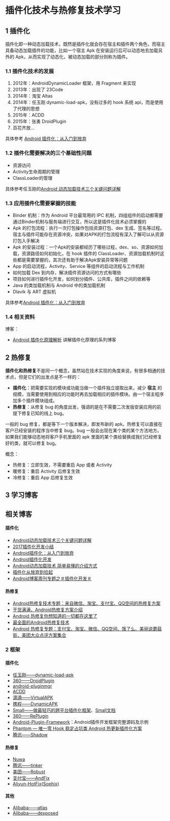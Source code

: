# 插件化技术与热修复技术学习

## 1 插件化

插件化即一种动态加载技术，既然是插件化就会存在宿主和插件两个角色，而宿主具备动态加载插件的功能，比如一个宿主 Apk 在安装运行后可以动态地去加载另外的 Apk，从而实现了动态化，被动态加载的部分则称为插件。

### 1.1 插件化技术的发展

1. 2012年：AndroidDynamicLoader 框架，用 Fragment 来实现
2. 2013年：出现了 23Code
3. 2014年：淘宝 Altas
4. 2014年：任玉刚 dynamic-load-apk，没有过多的 hook 系统 api，而是使用了代理的思想
5. 2015年：ACDD
6. 2015年：张勇 DroidPlugin
7. 百花齐放...

具体参考 [Android 插件化：从入门到放弃](http://www.infoq.com/cn/articles/android-plug-ins-from-entry-to-give-up)

### 1.2 插件化需要解决的三个基础性问题

- 资源访问
- Activity生命周期的管理
- ClassLoader的管理

具体参考任玉刚的[Android 动态加载技术三个关键问题详解](http://www.infoq.com/cn/articles/android-dynamic-loading#rd)

### 1.3 应用插件化需要掌握的技能

- Binder 机制：作为 Android 平台最常用的 IPC 机制，四组组件的启动都需要通过Binder机制与服务端进行交互，所以这是插件化技术必须掌握的
- Apk 的打包流程：执行一次打包操作包括资源打包、dex 生成、签名等过程。宿主与插件可能存在资源冲突，如果对APK的打包流程有深入了解可以从资源打包入手解决
- Apk 的安装过程：一个Apk的安装都经历了哪些过程，dex、so、资源如何加载，资源路径如何初始化，在 hook 插件的 ClassLoader、资源加载机制时这些都是需要掌握的，其次还有助于解决Apk安装异常等问题
- App 的启动流程，Activity、Service 等组件的启动流程与工作机制
- 如何加载 Dex 到内存，解决插件资源访问的方式有哪些
- 项目如何进行插件化开发，如何划分插件、公共库，插件之间的依赖等
- Java 的类加载机制与 Android 中的类加载机制
- Dlavik 与 ART 虚拟机

具体参考[Android 插件化：从入门到放弃](http://www.infoq.com/cn/articles/android-plug-ins-from-entry-to-give-up)

### 1.4 相关资料

博客：

- [Android 插件化原理解析](http://weishu.me/2016/01/28/understand-plugin-framework-overview/) 讲解插件化原理的系列博客

## 2 热修复

**插件化和热修复**不是同一个概念，虽然站在技术实现的角度来说，有很多相通的技术点，但是它们的出发点是不一样的：

- **插件化**：把需要实现的模块或功能当做一个插件独立提取出来，减少 **宿主** 的规模，当需要使用到相应的功能时再去加载相应的插件模块。由一个宿主程序加多个插件模块组成。
- **热修复**：从修复 bug 的角度出发，强调的是在不需要二次发版安装应用的前提下修复已知的线上 bug。

一般的 bug 修复，都是等下一个版本解决，即发布新的 apk。热修复可以直接在客户已经安装的程序当中修复 bug。bug 一般会出现在某个类的某个方法地方。如果我们能够动态地将客户手机里面的 apk 里面的某个类给替换成我们已经修复好的类，就可以修复 bug。

概念：

- 热修复：立即生效，不需要重启 App 或者 Activity
- 暖修复：重启 Activity 后修复生效
- 冷修复：重启 App 后修复生效

## 3 学习博客

## 相关博客

#### 插件化

- [Android动态加载技术三个关键问题详解](http://mp.weixin.qq.com/s?__biz=MzA4MjA0MTc4NQ==&mid=504089665&idx=2&sn=3a1811844c3833ef6b4c9c286116b0a3#rd)
- [2017插件化开发小结](https://www.jianshu.com/p/71bd20eb5ec4)
- [Android插件化：从入门到放弃](http://www.infoq.com/cn/articles/android-plug-ins-from-entry-to-give-up)
- [Android插件化开发](https://github.com/carl1990/Android-DynamicAPK-Plugin)
- [Android动态加载技术 简单易懂的介绍方式](https://segmentfault.com/a/1190000004062866)
- [插件化从放弃到捡起](https://kymjs.com/column/plugin.html)
- [Android博客周刊专题之＃插件化开发＃](http://www.androidblog.cn/index.php/Index/detail/id/16#)

#### 热修复

- [Android热修复技术专题：来自微信、淘宝、支付宝、QQ空间的热修复方案](https://github.com/DiyCodes/code_news/blob/master/dialy_news/2016/06/%E7%AC%AC34%E6%9C%9F%EF%BC%9AAndroid%E7%83%AD%E4%BF%AE%E5%A4%8D%E6%8A%80%E6%9C%AF%E4%B8%93%E9%A2%98%EF%BC%9A%E6%9D%A5%E8%87%AA%E5%BE%AE%E4%BF%A1%E3%80%81%E6%B7%98%E5%AE%9D%E3%80%81%E6%94%AF%E4%BB%98%E5%AE%9D%E3%80%81QQ%E7%A9%BA%E9%97%B4%E7%9A%84%E7%83%AD%E4%BF%AE%E5%A4%8D%E6%96%B9%E6%A1%88.md)
- [干货满满，Android热修复方案介绍](https://yq.aliyun.com/articles/231111?utm_content=m_34179)
- [Android 热修复你想知道的一切都在这里了](https://juejin.im/entry/58df77baac502e4957872346)
- [最全面的Android热修复技术](https://blog.csdn.net/u010299178/article/details/52031505)
- [Android 热修复专题：支付宝、淘宝、微信、QQ空间、饿了么、美丽说蘑菇街、美团大众点评方案集合](https://zhuanlan.zhihu.com/p/25863920)

### 2 框架

#### 插件化

- [任玉刚——dynamic-load-apk](https://github.com/singwhatiwanna/dynamic-load-apk)
- [360——DroidPlugin](https://github.com/Qihoo360/DroidPlugin)
- [android-pluginmgr](https://github.com/houkx/android-pluginmgr/tree/dev)
- [ACDD](https://github.com/bunnyblue/ACDD)
- [滴滴——VirtualAPK](https://github.com/didi/VirtualAPK)
- [携程——DynamicAPK](https://github.com/CtripMobile/DynamicAPK)
- [Small——做最轻巧的跨平台插件化框架](https://github.com/wequick/Small)、[Small文档](http://code.wequick.net/Small/cn/home)
- [360——RePlugin](https://github.com/Qihoo360/RePlugin)
- [Android-Plugin-Framework](https://github.com/limpoxe/Android-Plugin-Framework)：Android插件开发框架完整源码及示例
- [Phantom — 唯一零 Hook 稳定占坑类 Android 热更新插件化方案](https://github.com/ManbangGroup/Phantom)
- [腾讯——Shadow](https://github.com/Tencent/Shadow)

#### 热修复

- [Nuwa](https://github.com/jasonross/Nuwa)
- [腾讯——tinker](https://github.com/Tencent/tinker)
- [美团——Robust](https://github.com/Meituan-Dianping/Robust)
- [支付宝——AndFix](https://github.com/alibaba/AndFix)
- [Aliyun-HotFix(Sophix)](https://cn.aliyun.com/product/hotfix)

#### 其他

- [Alibaba——atlas](https://github.com/alibaba/atlas)
- [Alibaba——dexposed](https://github.com/alibaba/dexposed)
